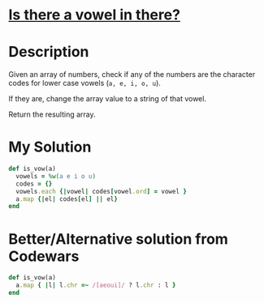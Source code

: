 # [Is there a vowel in there?](https://www.codewars.com/kata/57cff961eca260b71900008f)

# Description
Given an array of numbers, check if any of the numbers are the character codes for lower case vowels (`a, e, i, o, u`).

If they are, change the array value to a string of that vowel.

Return the resulting array.

# My Solution
```ruby
def is_vow(a)
  vowels = %w(a e i o u)
  codes = {}
  vowels.each {|vowel| codes[vowel.ord] = vowel }
  a.map {|el| codes[el] || el}
end
```

# Better/Alternative solution from Codewars
```ruby
def is_vow(a)
  a.map { |l| l.chr =~ /[aeoui]/ ? l.chr : l }
end
```
